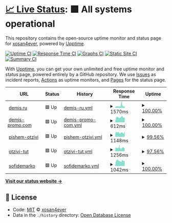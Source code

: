 # [📈 Live Status](https://xosan4ever.github.io/upptime): <!--live status--> **🟩 All systems operational**

This repository contains the open-source uptime monitor and status page for [xosan4ever](https://xosan4ever.github.io/upptime), powered by [Upptime](https://github.com/upptime/upptime).

[![Uptime CI](https://github.com/koj-co/upptime/workflows/Uptime%20CI/badge.svg)](https://github.com/koj-co/upptime/actions?query=workflow%3A%22Uptime+CI%22)
[![Response Time CI](https://github.com/koj-co/upptime/workflows/Response%20Time%20CI/badge.svg)](https://github.com/koj-co/upptime/actions?query=workflow%3A%22Response+Time+CI%22)
[![Graphs CI](https://github.com/koj-co/upptime/workflows/Graphs%20CI/badge.svg)](https://github.com/koj-co/upptime/actions?query=workflow%3A%22Graphs+CI%22)
[![Static Site CI](https://github.com/koj-co/upptime/workflows/Static%20Site%20CI/badge.svg)](https://github.com/koj-co/upptime/actions?query=workflow%3A%22Static+Site+CI%22)
[![Summary CI](https://github.com/koj-co/upptime/workflows/Summary%20CI/badge.svg)](https://github.com/koj-co/upptime/actions?query=workflow%3A%22Summary+CI%22)

With [Upptime](https://upptime.js.org), you can get your own unlimited and free uptime monitor and status page, powered entirely by a GitHub repository. We use [Issues](https://github.com/xosan4ever/upptime/issues) as incident reports, [Actions](https://github.com/xosan4ever/upptime/actions) as uptime monitors, and [Pages](https://xosan4ever.github.io/upptime) for the status page.

<!--start: status pages-->
<!-- This summary is generated by Upptime (https://github.com/upptime/upptime) -->
<!-- Do not edit this manually, your changes will be overwritten -->
<!-- prettier-ignore -->
| URL | Status | History | Response Time | Uptime |
| --- | ------ | ------- | ------------- | ------ |
| <img alt="" src="https://favicons.githubusercontent.com/www.demis.ru" height="13"> [demis.ru](https://www.demis.ru/) | 🟩 Up | [demis-ru.yml](https://github.com/xosan4ever/upptime/commits/master/history/demis-ru.yml) | <details><summary><img alt="Response time graph" src="./graphs/demis-ru/response-time-week.png" height="20"> 1570ms</summary><br><a href="https://xosan4ever.github.io/upptime/history/demis-ru"><img alt="Response time 1724" src="https://img.shields.io/endpoint?url=https%3A%2F%2Fraw.githubusercontent.com%2Fxosan4ever%2Fupptime%2Fmaster%2Fapi%2Fdemis-ru%2Fresponse-time.json"></a><br><a href="https://xosan4ever.github.io/upptime/history/demis-ru"><img alt="24-hour response time 1570" src="https://img.shields.io/endpoint?url=https%3A%2F%2Fraw.githubusercontent.com%2Fxosan4ever%2Fupptime%2Fmaster%2Fapi%2Fdemis-ru%2Fresponse-time-day.json"></a><br><a href="https://xosan4ever.github.io/upptime/history/demis-ru"><img alt="7-day response time 1570" src="https://img.shields.io/endpoint?url=https%3A%2F%2Fraw.githubusercontent.com%2Fxosan4ever%2Fupptime%2Fmaster%2Fapi%2Fdemis-ru%2Fresponse-time-week.json"></a><br><a href="https://xosan4ever.github.io/upptime/history/demis-ru"><img alt="30-day response time 1713" src="https://img.shields.io/endpoint?url=https%3A%2F%2Fraw.githubusercontent.com%2Fxosan4ever%2Fupptime%2Fmaster%2Fapi%2Fdemis-ru%2Fresponse-time-month.json"></a><br><a href="https://xosan4ever.github.io/upptime/history/demis-ru"><img alt="1-year response time 1724" src="https://img.shields.io/endpoint?url=https%3A%2F%2Fraw.githubusercontent.com%2Fxosan4ever%2Fupptime%2Fmaster%2Fapi%2Fdemis-ru%2Fresponse-time-year.json"></a></details> | <details><summary><a href="https://xosan4ever.github.io/upptime/history/demis-ru">100.00%</a></summary><a href="https://xosan4ever.github.io/upptime/history/demis-ru"><img alt="All-time uptime 100.00%" src="https://img.shields.io/endpoint?url=https%3A%2F%2Fraw.githubusercontent.com%2Fxosan4ever%2Fupptime%2Fmaster%2Fapi%2Fdemis-ru%2Fuptime.json"></a><br><a href="https://xosan4ever.github.io/upptime/history/demis-ru"><img alt="24-hour uptime 100.00%" src="https://img.shields.io/endpoint?url=https%3A%2F%2Fraw.githubusercontent.com%2Fxosan4ever%2Fupptime%2Fmaster%2Fapi%2Fdemis-ru%2Fuptime-day.json"></a><br><a href="https://xosan4ever.github.io/upptime/history/demis-ru"><img alt="7-day uptime 100.00%" src="https://img.shields.io/endpoint?url=https%3A%2F%2Fraw.githubusercontent.com%2Fxosan4ever%2Fupptime%2Fmaster%2Fapi%2Fdemis-ru%2Fuptime-week.json"></a><br><a href="https://xosan4ever.github.io/upptime/history/demis-ru"><img alt="30-day uptime 100.00%" src="https://img.shields.io/endpoint?url=https%3A%2F%2Fraw.githubusercontent.com%2Fxosan4ever%2Fupptime%2Fmaster%2Fapi%2Fdemis-ru%2Fuptime-month.json"></a><br><a href="https://xosan4ever.github.io/upptime/history/demis-ru"><img alt="1-year uptime 100.00%" src="https://img.shields.io/endpoint?url=https%3A%2F%2Fraw.githubusercontent.com%2Fxosan4ever%2Fupptime%2Fmaster%2Fapi%2Fdemis-ru%2Fuptime-year.json"></a></details>
| <img alt="" src="https://favicons.githubusercontent.com/demis-promo.com" height="13"> [demis-promo.com](https://demis-promo.com/) | 🟩 Up | [demis-promo-com.yml](https://github.com/xosan4ever/upptime/commits/master/history/demis-promo-com.yml) | <details><summary><img alt="Response time graph" src="./graphs/demis-promo-com/response-time-week.png" height="20"> 612ms</summary><br><a href="https://xosan4ever.github.io/upptime/history/demis-promo-com"><img alt="Response time 548" src="https://img.shields.io/endpoint?url=https%3A%2F%2Fraw.githubusercontent.com%2Fxosan4ever%2Fupptime%2Fmaster%2Fapi%2Fdemis-promo-com%2Fresponse-time.json"></a><br><a href="https://xosan4ever.github.io/upptime/history/demis-promo-com"><img alt="24-hour response time 442" src="https://img.shields.io/endpoint?url=https%3A%2F%2Fraw.githubusercontent.com%2Fxosan4ever%2Fupptime%2Fmaster%2Fapi%2Fdemis-promo-com%2Fresponse-time-day.json"></a><br><a href="https://xosan4ever.github.io/upptime/history/demis-promo-com"><img alt="7-day response time 612" src="https://img.shields.io/endpoint?url=https%3A%2F%2Fraw.githubusercontent.com%2Fxosan4ever%2Fupptime%2Fmaster%2Fapi%2Fdemis-promo-com%2Fresponse-time-week.json"></a><br><a href="https://xosan4ever.github.io/upptime/history/demis-promo-com"><img alt="30-day response time 552" src="https://img.shields.io/endpoint?url=https%3A%2F%2Fraw.githubusercontent.com%2Fxosan4ever%2Fupptime%2Fmaster%2Fapi%2Fdemis-promo-com%2Fresponse-time-month.json"></a><br><a href="https://xosan4ever.github.io/upptime/history/demis-promo-com"><img alt="1-year response time 548" src="https://img.shields.io/endpoint?url=https%3A%2F%2Fraw.githubusercontent.com%2Fxosan4ever%2Fupptime%2Fmaster%2Fapi%2Fdemis-promo-com%2Fresponse-time-year.json"></a></details> | <details><summary><a href="https://xosan4ever.github.io/upptime/history/demis-promo-com">100.00%</a></summary><a href="https://xosan4ever.github.io/upptime/history/demis-promo-com"><img alt="All-time uptime 100.00%" src="https://img.shields.io/endpoint?url=https%3A%2F%2Fraw.githubusercontent.com%2Fxosan4ever%2Fupptime%2Fmaster%2Fapi%2Fdemis-promo-com%2Fuptime.json"></a><br><a href="https://xosan4ever.github.io/upptime/history/demis-promo-com"><img alt="24-hour uptime 100.00%" src="https://img.shields.io/endpoint?url=https%3A%2F%2Fraw.githubusercontent.com%2Fxosan4ever%2Fupptime%2Fmaster%2Fapi%2Fdemis-promo-com%2Fuptime-day.json"></a><br><a href="https://xosan4ever.github.io/upptime/history/demis-promo-com"><img alt="7-day uptime 100.00%" src="https://img.shields.io/endpoint?url=https%3A%2F%2Fraw.githubusercontent.com%2Fxosan4ever%2Fupptime%2Fmaster%2Fapi%2Fdemis-promo-com%2Fuptime-week.json"></a><br><a href="https://xosan4ever.github.io/upptime/history/demis-promo-com"><img alt="30-day uptime 100.00%" src="https://img.shields.io/endpoint?url=https%3A%2F%2Fraw.githubusercontent.com%2Fxosan4ever%2Fupptime%2Fmaster%2Fapi%2Fdemis-promo-com%2Fuptime-month.json"></a><br><a href="https://xosan4ever.github.io/upptime/history/demis-promo-com"><img alt="1-year uptime 100.00%" src="https://img.shields.io/endpoint?url=https%3A%2F%2Fraw.githubusercontent.com%2Fxosan4ever%2Fupptime%2Fmaster%2Fapi%2Fdemis-promo-com%2Fuptime-year.json"></a></details>
| <img alt="" src="https://favicons.githubusercontent.com/xn----dtbhjczpd6a7cybb.xn--p1ai" height="13"> [pishem-otzivi](https://xn----dtbhjczpd6a7cybb.xn--p1ai/) | 🟩 Up | [pishem-otzivi.yml](https://github.com/xosan4ever/upptime/commits/master/history/pishem-otzivi.yml) | <details><summary><img alt="Response time graph" src="./graphs/pishem-otzivi/response-time-week.png" height="20"> 1148ms</summary><br><a href="https://xosan4ever.github.io/upptime/history/pishem-otzivi"><img alt="Response time 1182" src="https://img.shields.io/endpoint?url=https%3A%2F%2Fraw.githubusercontent.com%2Fxosan4ever%2Fupptime%2Fmaster%2Fapi%2Fpishem-otzivi%2Fresponse-time.json"></a><br><a href="https://xosan4ever.github.io/upptime/history/pishem-otzivi"><img alt="24-hour response time 1061" src="https://img.shields.io/endpoint?url=https%3A%2F%2Fraw.githubusercontent.com%2Fxosan4ever%2Fupptime%2Fmaster%2Fapi%2Fpishem-otzivi%2Fresponse-time-day.json"></a><br><a href="https://xosan4ever.github.io/upptime/history/pishem-otzivi"><img alt="7-day response time 1148" src="https://img.shields.io/endpoint?url=https%3A%2F%2Fraw.githubusercontent.com%2Fxosan4ever%2Fupptime%2Fmaster%2Fapi%2Fpishem-otzivi%2Fresponse-time-week.json"></a><br><a href="https://xosan4ever.github.io/upptime/history/pishem-otzivi"><img alt="30-day response time 1182" src="https://img.shields.io/endpoint?url=https%3A%2F%2Fraw.githubusercontent.com%2Fxosan4ever%2Fupptime%2Fmaster%2Fapi%2Fpishem-otzivi%2Fresponse-time-month.json"></a><br><a href="https://xosan4ever.github.io/upptime/history/pishem-otzivi"><img alt="1-year response time 1182" src="https://img.shields.io/endpoint?url=https%3A%2F%2Fraw.githubusercontent.com%2Fxosan4ever%2Fupptime%2Fmaster%2Fapi%2Fpishem-otzivi%2Fresponse-time-year.json"></a></details> | <details><summary><a href="https://xosan4ever.github.io/upptime/history/pishem-otzivi">99.56%</a></summary><a href="https://xosan4ever.github.io/upptime/history/pishem-otzivi"><img alt="All-time uptime 99.74%" src="https://img.shields.io/endpoint?url=https%3A%2F%2Fraw.githubusercontent.com%2Fxosan4ever%2Fupptime%2Fmaster%2Fapi%2Fpishem-otzivi%2Fuptime.json"></a><br><a href="https://xosan4ever.github.io/upptime/history/pishem-otzivi"><img alt="24-hour uptime 100.00%" src="https://img.shields.io/endpoint?url=https%3A%2F%2Fraw.githubusercontent.com%2Fxosan4ever%2Fupptime%2Fmaster%2Fapi%2Fpishem-otzivi%2Fuptime-day.json"></a><br><a href="https://xosan4ever.github.io/upptime/history/pishem-otzivi"><img alt="7-day uptime 99.56%" src="https://img.shields.io/endpoint?url=https%3A%2F%2Fraw.githubusercontent.com%2Fxosan4ever%2Fupptime%2Fmaster%2Fapi%2Fpishem-otzivi%2Fuptime-week.json"></a><br><a href="https://xosan4ever.github.io/upptime/history/pishem-otzivi"><img alt="30-day uptime 99.74%" src="https://img.shields.io/endpoint?url=https%3A%2F%2Fraw.githubusercontent.com%2Fxosan4ever%2Fupptime%2Fmaster%2Fapi%2Fpishem-otzivi%2Fuptime-month.json"></a><br><a href="https://xosan4ever.github.io/upptime/history/pishem-otzivi"><img alt="1-year uptime 99.74%" src="https://img.shields.io/endpoint?url=https%3A%2F%2Fraw.githubusercontent.com%2Fxosan4ever%2Fupptime%2Fmaster%2Fapi%2Fpishem-otzivi%2Fuptime-year.json"></a></details>
| <img alt="" src="https://favicons.githubusercontent.com/xn----ctbo1audah2eb.xn--p1ai" height="13"> [otzivi-tut](https://xn----ctbo1audah2eb.xn--p1ai/) | 🟩 Up | [otzivi-tut.yml](https://github.com/xosan4ever/upptime/commits/master/history/otzivi-tut.yml) | <details><summary><img alt="Response time graph" src="./graphs/otzivi-tut/response-time-week.png" height="20"> 1256ms</summary><br><a href="https://xosan4ever.github.io/upptime/history/otzivi-tut"><img alt="Response time 1288" src="https://img.shields.io/endpoint?url=https%3A%2F%2Fraw.githubusercontent.com%2Fxosan4ever%2Fupptime%2Fmaster%2Fapi%2Fotzivi-tut%2Fresponse-time.json"></a><br><a href="https://xosan4ever.github.io/upptime/history/otzivi-tut"><img alt="24-hour response time 1219" src="https://img.shields.io/endpoint?url=https%3A%2F%2Fraw.githubusercontent.com%2Fxosan4ever%2Fupptime%2Fmaster%2Fapi%2Fotzivi-tut%2Fresponse-time-day.json"></a><br><a href="https://xosan4ever.github.io/upptime/history/otzivi-tut"><img alt="7-day response time 1256" src="https://img.shields.io/endpoint?url=https%3A%2F%2Fraw.githubusercontent.com%2Fxosan4ever%2Fupptime%2Fmaster%2Fapi%2Fotzivi-tut%2Fresponse-time-week.json"></a><br><a href="https://xosan4ever.github.io/upptime/history/otzivi-tut"><img alt="30-day response time 1288" src="https://img.shields.io/endpoint?url=https%3A%2F%2Fraw.githubusercontent.com%2Fxosan4ever%2Fupptime%2Fmaster%2Fapi%2Fotzivi-tut%2Fresponse-time-month.json"></a><br><a href="https://xosan4ever.github.io/upptime/history/otzivi-tut"><img alt="1-year response time 1288" src="https://img.shields.io/endpoint?url=https%3A%2F%2Fraw.githubusercontent.com%2Fxosan4ever%2Fupptime%2Fmaster%2Fapi%2Fotzivi-tut%2Fresponse-time-year.json"></a></details> | <details><summary><a href="https://xosan4ever.github.io/upptime/history/otzivi-tut">97.56%</a></summary><a href="https://xosan4ever.github.io/upptime/history/otzivi-tut"><img alt="All-time uptime 98.19%" src="https://img.shields.io/endpoint?url=https%3A%2F%2Fraw.githubusercontent.com%2Fxosan4ever%2Fupptime%2Fmaster%2Fapi%2Fotzivi-tut%2Fuptime.json"></a><br><a href="https://xosan4ever.github.io/upptime/history/otzivi-tut"><img alt="24-hour uptime 94.50%" src="https://img.shields.io/endpoint?url=https%3A%2F%2Fraw.githubusercontent.com%2Fxosan4ever%2Fupptime%2Fmaster%2Fapi%2Fotzivi-tut%2Fuptime-day.json"></a><br><a href="https://xosan4ever.github.io/upptime/history/otzivi-tut"><img alt="7-day uptime 97.56%" src="https://img.shields.io/endpoint?url=https%3A%2F%2Fraw.githubusercontent.com%2Fxosan4ever%2Fupptime%2Fmaster%2Fapi%2Fotzivi-tut%2Fuptime-week.json"></a><br><a href="https://xosan4ever.github.io/upptime/history/otzivi-tut"><img alt="30-day uptime 98.19%" src="https://img.shields.io/endpoint?url=https%3A%2F%2Fraw.githubusercontent.com%2Fxosan4ever%2Fupptime%2Fmaster%2Fapi%2Fotzivi-tut%2Fuptime-month.json"></a><br><a href="https://xosan4ever.github.io/upptime/history/otzivi-tut"><img alt="1-year uptime 98.19%" src="https://img.shields.io/endpoint?url=https%3A%2F%2Fraw.githubusercontent.com%2Fxosan4ever%2Fupptime%2Fmaster%2Fapi%2Fotzivi-tut%2Fuptime-year.json"></a></details>
| <img alt="" src="https://favicons.githubusercontent.com/sofidemarko.ru" height="13"> [sofidemarko](https://sofidemarko.ru/) | 🟩 Up | [sofidemarko.yml](https://github.com/xosan4ever/upptime/commits/master/history/sofidemarko.yml) | <details><summary><img alt="Response time graph" src="./graphs/sofidemarko/response-time-week.png" height="20"> 1042ms</summary><br><a href="https://xosan4ever.github.io/upptime/history/sofidemarko"><img alt="Response time 1081" src="https://img.shields.io/endpoint?url=https%3A%2F%2Fraw.githubusercontent.com%2Fxosan4ever%2Fupptime%2Fmaster%2Fapi%2Fsofidemarko%2Fresponse-time.json"></a><br><a href="https://xosan4ever.github.io/upptime/history/sofidemarko"><img alt="24-hour response time 1055" src="https://img.shields.io/endpoint?url=https%3A%2F%2Fraw.githubusercontent.com%2Fxosan4ever%2Fupptime%2Fmaster%2Fapi%2Fsofidemarko%2Fresponse-time-day.json"></a><br><a href="https://xosan4ever.github.io/upptime/history/sofidemarko"><img alt="7-day response time 1042" src="https://img.shields.io/endpoint?url=https%3A%2F%2Fraw.githubusercontent.com%2Fxosan4ever%2Fupptime%2Fmaster%2Fapi%2Fsofidemarko%2Fresponse-time-week.json"></a><br><a href="https://xosan4ever.github.io/upptime/history/sofidemarko"><img alt="30-day response time 1081" src="https://img.shields.io/endpoint?url=https%3A%2F%2Fraw.githubusercontent.com%2Fxosan4ever%2Fupptime%2Fmaster%2Fapi%2Fsofidemarko%2Fresponse-time-month.json"></a><br><a href="https://xosan4ever.github.io/upptime/history/sofidemarko"><img alt="1-year response time 1081" src="https://img.shields.io/endpoint?url=https%3A%2F%2Fraw.githubusercontent.com%2Fxosan4ever%2Fupptime%2Fmaster%2Fapi%2Fsofidemarko%2Fresponse-time-year.json"></a></details> | <details><summary><a href="https://xosan4ever.github.io/upptime/history/sofidemarko">100.00%</a></summary><a href="https://xosan4ever.github.io/upptime/history/sofidemarko"><img alt="All-time uptime 100.00%" src="https://img.shields.io/endpoint?url=https%3A%2F%2Fraw.githubusercontent.com%2Fxosan4ever%2Fupptime%2Fmaster%2Fapi%2Fsofidemarko%2Fuptime.json"></a><br><a href="https://xosan4ever.github.io/upptime/history/sofidemarko"><img alt="24-hour uptime 100.00%" src="https://img.shields.io/endpoint?url=https%3A%2F%2Fraw.githubusercontent.com%2Fxosan4ever%2Fupptime%2Fmaster%2Fapi%2Fsofidemarko%2Fuptime-day.json"></a><br><a href="https://xosan4ever.github.io/upptime/history/sofidemarko"><img alt="7-day uptime 100.00%" src="https://img.shields.io/endpoint?url=https%3A%2F%2Fraw.githubusercontent.com%2Fxosan4ever%2Fupptime%2Fmaster%2Fapi%2Fsofidemarko%2Fuptime-week.json"></a><br><a href="https://xosan4ever.github.io/upptime/history/sofidemarko"><img alt="30-day uptime 100.00%" src="https://img.shields.io/endpoint?url=https%3A%2F%2Fraw.githubusercontent.com%2Fxosan4ever%2Fupptime%2Fmaster%2Fapi%2Fsofidemarko%2Fuptime-month.json"></a><br><a href="https://xosan4ever.github.io/upptime/history/sofidemarko"><img alt="1-year uptime 100.00%" src="https://img.shields.io/endpoint?url=https%3A%2F%2Fraw.githubusercontent.com%2Fxosan4ever%2Fupptime%2Fmaster%2Fapi%2Fsofidemarko%2Fuptime-year.json"></a></details>

<!--end: status pages-->

[**Visit our status website →**](https://xosan4ever.github.io/upptime)

## 📄 License

- Code: [MIT](./LICENSE) © [xosan4ever](https://xosan4ever.github.io/upptime)
- Data in the `./history` directory: [Open Database License](https://opendatacommons.org/licenses/odbl/1-0/)
